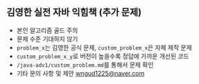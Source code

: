## 김영한 실전 자바 익힘책 (추가 문제)

- 본인 알고리즘 골드 주의
- 문제 수준 기대하지 않기
- `problem_x`는 김영한 공식 문제, `custom_problem_x`은 자체 제작 문제
- `custom_problem_x_y`로 버전이 높을수록 정답에 가까운 개선된 코드
- `/java-adv1/custom_problem.md`를 통해서 문제 확인
- 기타 문의 사항 및 제안
wngud1225@naver.com